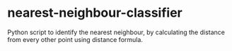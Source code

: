 # nearest-neighbour-classifier

Python script to identify the nearest neighbour, by calculating the distance from every other point using distance formula.
